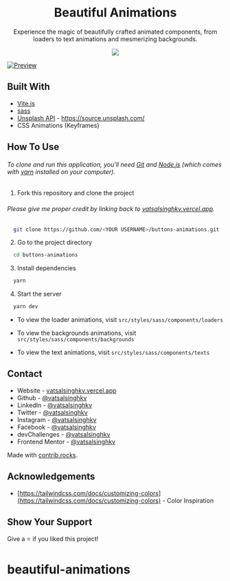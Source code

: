 <h1 align="center">
  Beautiful Animations
</h1>

<p align="center">
  Experience the magic of beautifully crafted animated components, from loaders to text animations and mesmerizing backgrounds.
</p>

<p align="center">
  <img src="https://img.shields.io/badge/Version-1.0.0-blue"/ >
</p>

[![Preview](https://user-images.githubusercontent.com/68834718/265277125-da2a6e07-7cf6-411c-b55f-94e372aa6dc8.png)](https://beautiful-animations-kv.vercel.app/)

## Built With

- [Vite.js](https://vitejs.dev/)
- [sass](https://sass-lang.com/)
- [Unsplash API](https://awik.io/generate-random-images-unsplash-without-using-api/) - https://source.unsplash.com/
- CSS Animations (Keyframes)

## How To Use

###### To clone and run this application, you'll need [Git](https://git-scm.com) and [Node.js](https://nodejs.org/en/download/) (which comes with [yarn](https://yarnpkg.com) installed on your computer).

1. Fork this repository and clone the project

###### Please give me proper credit by linking back to [vatsalsinghkv.vercel.app](https://vatsalsinghkv.vercel.app).

```bash
  git clone https://github.com/<YOUR USERNAME>/buttons-animations.git
```

2. Go to the project directory

```bash
  cd buttons-animations
```

3. Install dependencies

```bash
  yarn
```

4. Start the server

```bash
  yarn dev
```

- To view the loader animations, visit `src/styles/sass/components/loaders`

- To view the backgrounds animations, visit `src/styles/sass/components/backgrounds`

- To view the text animations, visit `src/styles/sass/components/texts`

## Contact

- Website - [vatsalsinghkv.vercel.app](https://vatsalsinghkv.vercel.app)
- Github - [@vatsalsinghkv](https://github.com/vatsalsinghkv)
- LinkedIn - [@vatsalsinghkv](https://www.linkedin.com/in/vatsalsinghkv/)
- Twitter - [@vatsalsinghkv](https://www.twitter.com/vatsalsinghkv)
- Instagram - [@vatsalsinghkv](https://www.instagram.com/vatsalsinghkv)
- Facebook - [@vatsalsinghkv](https://www.facebook.com/vatsal.singh.kv)
- devChallenges - [@vatsalsinghkv](https://devchallenges.io/portfolio/vatsalsinghkv)
- Frontend Mentor - [@vatsalsinghkv](https://www.frontendmentor.io/profile/vatsalsinghkv)

 

Made with [contrib.rocks](https://contrib.rocks).

## Acknowledgements

- [https://tailwindcss.com/docs/customizing-colors](https://tailwindcss.com/docs/customizing-colors) - Color Inspiration

## Show Your Support

Give a ⭐️ if you liked this project!
# beautiful-animations
